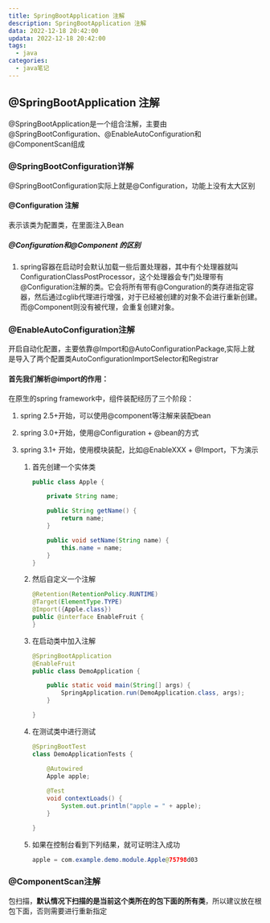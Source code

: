 ```yaml
---
title: SpringBootApplication 注解
description: SpringBootApplication 注解
data: 2022-12-18 20:42:00
updata: 2022-12-18 20:42:00
tags: 
  - java
categories:
  - java笔记
---
```

## @SpringBootApplication 注解

@SpringBootApplication是一个组合注解，主要由@SpringBootConfiguration、@EnableAutoConfiguration和@ComponentScan组成

### @SpringBootConfiguration详解

@SpringBootConfiguration实际上就是@Configuration，功能上没有太大区别

#### @Configuration 注解

表示该类为配置类，在里面注入Bean

##### @Configuration和@Component 的区别

1. spring容器在启动时会默认加载一些后置处理器，其中有个处理器就叫ConfigurationClassPostProcessor，这个处理器会专门处理带有@Configuration注解的类。它会将所有带有@Conguration的类存进指定容器，然后通过cglib代理进行增强，对于已经被创建的对象不会进行重新创建。而@Component则没有被代理，会重复创建对象。

### @EnableAutoConfiguration注解

开启自动化配置，主要依靠@Import和@AutoConfigurationPackage,实际上就是导入了两个配置类AutoConfigurationImportSelector和Registrar

#### 首先我们解析@import的作用：

在原生的spring framework中，组件装配经历了三个阶段：

1. spring 2.5+开始，可以使用@component等注解来装配bean

2. spring 3.0+开始，使用@Configuration + @bean的方式

3. spring 3.1+ 开始，使用模块装配，比如@EnableXXX + @Import，下为演示

   1. 首先创建一个实体类

      ```java
      public class Apple {

          private String name;

          public String getName() {
              return name;
          }

          public void setName(String name) {
              this.name = name;
          }
      }
      ```

   2. 然后自定义一个注解

      ```java
      @Retention(RetentionPolicy.RUNTIME)
      @Target(ElementType.TYPE)
      @Import({Apple.class})
      public @interface EnableFruit {
      }
      ```

   3. 在启动类中加入注解

      ```java
      @SpringBootApplication
      @EnableFruit
      public class DemoApplication {

          public static void main(String[] args) {
              SpringApplication.run(DemoApplication.class, args);
          }

      }
      ```

   4. 在测试类中进行测试

      ```java
      @SpringBootTest
      class DemoApplicationTests {

          @Autowired
          Apple apple;
          
          @Test
          void contextLoads() {
              System.out.println("apple = " + apple);
          }

      }
      ```

   5. 如果在控制台看到下列结果，就可证明注入成功

      ```java
      apple = com.example.demo.module.Apple@75798d03
      ```

### @ComponentScan注解

包扫描，**默认情况下扫描的是当前这个类所在的包下面的所有类**，所以建议放在根包下面，否则需要进行重新指定